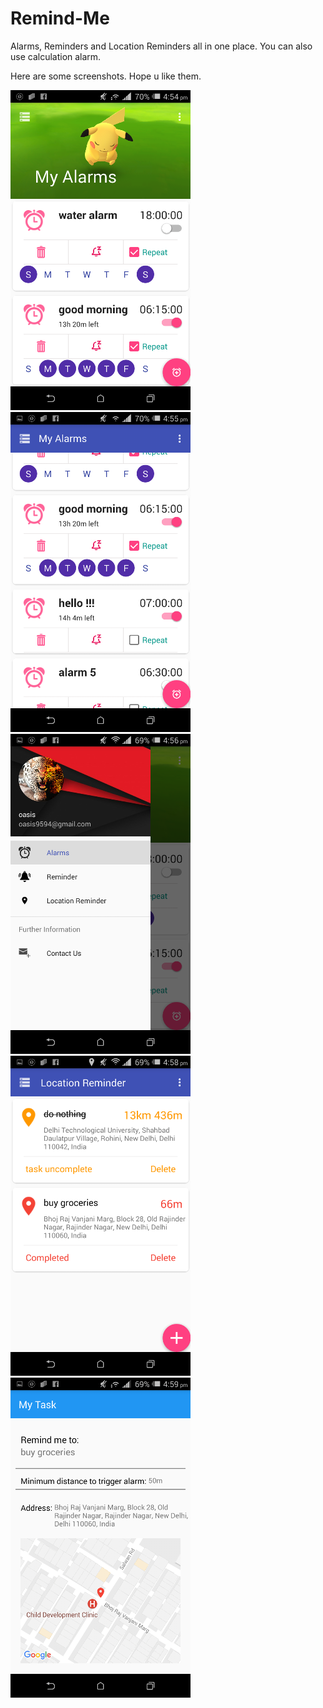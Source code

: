 # Remind-Me
Alarms, Reminders and Location Reminders all in one place.
You can also use calculation alarm.

Here are some screenshots. Hope u like them.

![alt text](https://github.com/oasis9594/Remind-Me/raw/master/Screenshots/1.png)
![alt text](https://github.com/oasis9594/Remind-Me/raw/master/Screenshots/2.png)
![alt text](https://github.com/oasis9594/Remind-Me/raw/master/Screenshots/3.png)
![alt text](https://github.com/oasis9594/Remind-Me/raw/master/Screenshots/4.png)
![alt text](https://github.com/oasis9594/Remind-Me/raw/master/Screenshots/5.png)
